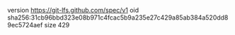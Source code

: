 version https://git-lfs.github.com/spec/v1
oid sha256:31cb96bbd323e08b971c4fcac5b9a235e27c429a85ab384a520dd89ec5724aef
size 429
